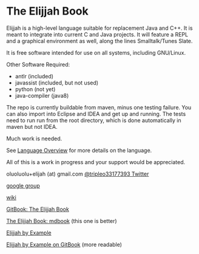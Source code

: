 # The Elijjah Book

Elijjah is a high-level language suitable for replacement Java and C++. It is meant to integrate into current C and Java projects. It will feature a REPL and a graphical environment as well, along the lines Smalltalk/Tunes Slate.

It is free software intended for use on all systems, including GNU/Linux.

Other Software Required:

* antlr \(included\)
* javassist \(included, but not used\)
* python \(not yet\)
* java-compiler \(java8\)

The repo is currently buildable from maven, minus one testing failure. You can also import into Eclipse and IDEA and get up and running.
The tests need to run run from the root directory, which is done automatically in maven but not IDEA.

Much work is needed.

See [Language Overview](language-overview.md) for more details on the language.

All of this is a work in progress and your support would be appreciated.

oluoluolu+elijah \(at\) gmail.com
[@tripleo33177393 Twitter](https://twitter.com/tripleo33177393)

[google group](https://groups.google.com/forum/#!forum/elijjah)

[wiki](https://gitlab.com/elijah-team/elijah-lang/-/wikis/home)

[GitBook: The Elijjah Book](https://oluoluolu-gh.gitbook.io/elijjah-book/)

[The Elijjah Book: mdbook](https://tripleo1.github.io/elijjah-book/) \(this one is better\)

[Elijjah by Example](https://elijjah-by-example.github.io)

[Elijjah by Example on GitBook](https://oluoluolu-gh.gitbook.io/elijjah-by-example/) (more readable)
